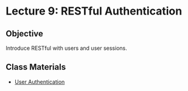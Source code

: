 Lecture 9: RESTful Authentication
=================================

Objective
---------

Introduce RESTful with users and user sessions.

Class Materials
---------------

* [User Authentication](9.1-users.md)

